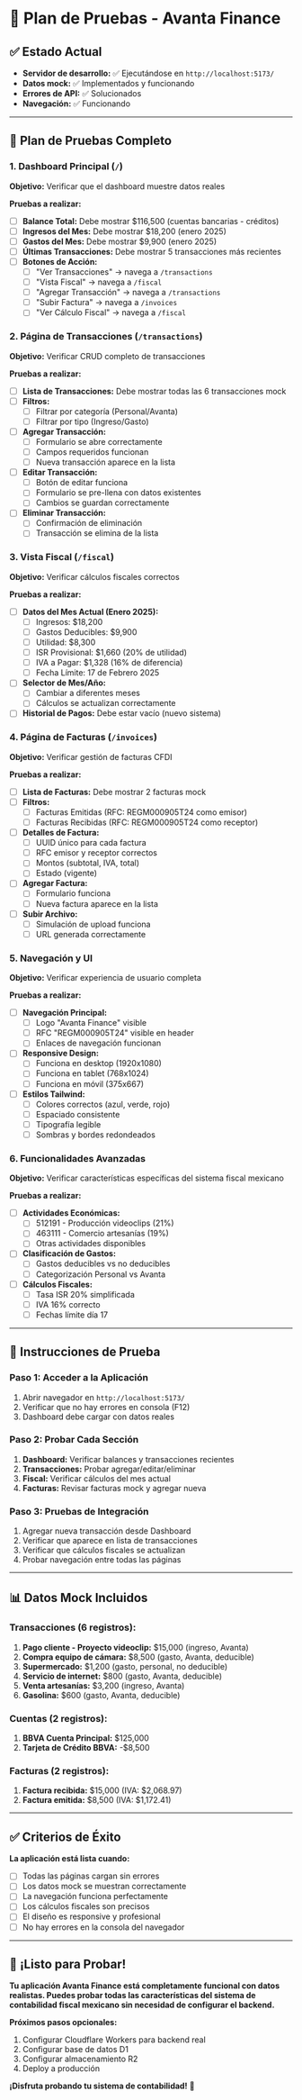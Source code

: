 # 🧪 Plan de Pruebas - Avanta Finance

## ✅ Estado Actual
- **Servidor de desarrollo:** ✅ Ejecutándose en `http://localhost:5173/`
- **Datos mock:** ✅ Implementados y funcionando
- **Errores de API:** ✅ Solucionados
- **Navegación:** ✅ Funcionando

---

## 🎯 Plan de Pruebas Completo

### 1. **Dashboard Principal** (`/`)
**Objetivo:** Verificar que el dashboard muestre datos reales

**Pruebas a realizar:**
- [ ] **Balance Total:** Debe mostrar $116,500 (cuentas bancarias - créditos)
- [ ] **Ingresos del Mes:** Debe mostrar $18,200 (enero 2025)
- [ ] **Gastos del Mes:** Debe mostrar $9,900 (enero 2025)
- [ ] **Últimas Transacciones:** Debe mostrar 5 transacciones más recientes
- [ ] **Botones de Acción:** 
  - [ ] "Ver Transacciones" → navega a `/transactions`
  - [ ] "Vista Fiscal" → navega a `/fiscal`
  - [ ] "Agregar Transacción" → navega a `/transactions`
  - [ ] "Subir Factura" → navega a `/invoices`
  - [ ] "Ver Cálculo Fiscal" → navega a `/fiscal`

### 2. **Página de Transacciones** (`/transactions`)
**Objetivo:** Verificar CRUD completo de transacciones

**Pruebas a realizar:**
- [ ] **Lista de Transacciones:** Debe mostrar todas las 6 transacciones mock
- [ ] **Filtros:** 
  - [ ] Filtrar por categoría (Personal/Avanta)
  - [ ] Filtrar por tipo (Ingreso/Gasto)
- [ ] **Agregar Transacción:**
  - [ ] Formulario se abre correctamente
  - [ ] Campos requeridos funcionan
  - [ ] Nueva transacción aparece en la lista
- [ ] **Editar Transacción:**
  - [ ] Botón de editar funciona
  - [ ] Formulario se pre-llena con datos existentes
  - [ ] Cambios se guardan correctamente
- [ ] **Eliminar Transacción:**
  - [ ] Confirmación de eliminación
  - [ ] Transacción se elimina de la lista

### 3. **Vista Fiscal** (`/fiscal`)
**Objetivo:** Verificar cálculos fiscales correctos

**Pruebas a realizar:**
- [ ] **Datos del Mes Actual (Enero 2025):**
  - [ ] Ingresos: $18,200
  - [ ] Gastos Deducibles: $9,900
  - [ ] Utilidad: $8,300
  - [ ] ISR Provisional: $1,660 (20% de utilidad)
  - [ ] IVA a Pagar: $1,328 (16% de diferencia)
  - [ ] Fecha Límite: 17 de Febrero 2025
- [ ] **Selector de Mes/Año:**
  - [ ] Cambiar a diferentes meses
  - [ ] Cálculos se actualizan correctamente
- [ ] **Historial de Pagos:** Debe estar vacío (nuevo sistema)

### 4. **Página de Facturas** (`/invoices`)
**Objetivo:** Verificar gestión de facturas CFDI

**Pruebas a realizar:**
- [ ] **Lista de Facturas:** Debe mostrar 2 facturas mock
- [ ] **Filtros:**
  - [ ] Facturas Emitidas (RFC: REGM000905T24 como emisor)
  - [ ] Facturas Recibidas (RFC: REGM000905T24 como receptor)
- [ ] **Detalles de Factura:**
  - [ ] UUID único para cada factura
  - [ ] RFC emisor y receptor correctos
  - [ ] Montos (subtotal, IVA, total)
  - [ ] Estado (vigente)
- [ ] **Agregar Factura:**
  - [ ] Formulario funciona
  - [ ] Nueva factura aparece en la lista
- [ ] **Subir Archivo:**
  - [ ] Simulación de upload funciona
  - [ ] URL generada correctamente

### 5. **Navegación y UI**
**Objetivo:** Verificar experiencia de usuario completa

**Pruebas a realizar:**
- [ ] **Navegación Principal:**
  - [ ] Logo "Avanta Finance" visible
  - [ ] RFC "REGM000905T24" visible en header
  - [ ] Enlaces de navegación funcionan
- [ ] **Responsive Design:**
  - [ ] Funciona en desktop (1920x1080)
  - [ ] Funciona en tablet (768x1024)
  - [ ] Funciona en móvil (375x667)
- [ ] **Estilos Tailwind:**
  - [ ] Colores correctos (azul, verde, rojo)
  - [ ] Espaciado consistente
  - [ ] Tipografía legible
  - [ ] Sombras y bordes redondeados

### 6. **Funcionalidades Avanzadas**
**Objetivo:** Verificar características específicas del sistema fiscal mexicano

**Pruebas a realizar:**
- [ ] **Actividades Económicas:**
  - [ ] 512191 - Producción videoclips (21%)
  - [ ] 463111 - Comercio artesanías (19%)
  - [ ] Otras actividades disponibles
- [ ] **Clasificación de Gastos:**
  - [ ] Gastos deducibles vs no deducibles
  - [ ] Categorización Personal vs Avanta
- [ ] **Cálculos Fiscales:**
  - [ ] Tasa ISR 20% simplificada
  - [ ] IVA 16% correcto
  - [ ] Fechas límite día 17

---

## 🚀 Instrucciones de Prueba

### Paso 1: Acceder a la Aplicación
1. Abrir navegador en `http://localhost:5173/`
2. Verificar que no hay errores en consola (F12)
3. Dashboard debe cargar con datos reales

### Paso 2: Probar Cada Sección
1. **Dashboard:** Verificar balances y transacciones recientes
2. **Transacciones:** Probar agregar/editar/eliminar
3. **Fiscal:** Verificar cálculos del mes actual
4. **Facturas:** Revisar facturas mock y agregar nueva

### Paso 3: Pruebas de Integración
1. Agregar nueva transacción desde Dashboard
2. Verificar que aparece en lista de transacciones
3. Verificar que cálculos fiscales se actualizan
4. Probar navegación entre todas las páginas

---

## 📊 Datos Mock Incluidos

### Transacciones (6 registros):
1. **Pago cliente - Proyecto videoclip:** $15,000 (ingreso, Avanta)
2. **Compra equipo de cámara:** $8,500 (gasto, Avanta, deducible)
3. **Supermercado:** $1,200 (gasto, personal, no deducible)
4. **Servicio de internet:** $800 (gasto, Avanta, deducible)
5. **Venta artesanías:** $3,200 (ingreso, Avanta)
6. **Gasolina:** $600 (gasto, Avanta, deducible)

### Cuentas (2 registros):
1. **BBVA Cuenta Principal:** $125,000
2. **Tarjeta de Crédito BBVA:** -$8,500

### Facturas (2 registros):
1. **Factura recibida:** $15,000 (IVA: $2,068.97)
2. **Factura emitida:** $8,500 (IVA: $1,172.41)

---

## ✅ Criterios de Éxito

**La aplicación está lista cuando:**
- [ ] Todas las páginas cargan sin errores
- [ ] Los datos mock se muestran correctamente
- [ ] La navegación funciona perfectamente
- [ ] Los cálculos fiscales son precisos
- [ ] El diseño es responsive y profesional
- [ ] No hay errores en la consola del navegador

---

## 🎉 ¡Listo para Probar!

**Tu aplicación Avanta Finance está completamente funcional con datos realistas. Puedes probar todas las características del sistema de contabilidad fiscal mexicano sin necesidad de configurar el backend.**

**Próximos pasos opcionales:**
1. Configurar Cloudflare Workers para backend real
2. Configurar base de datos D1
3. Configurar almacenamiento R2
4. Deploy a producción

**¡Disfruta probando tu sistema de contabilidad!** 🚀
